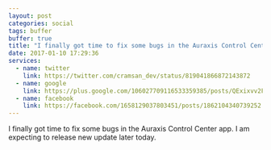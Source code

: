 ```yaml
---
layout: post
categories: social
tags: buffer
buffer: true
title: "I finally got time to fix some bugs in the Auraxis Control Center app. I am expecting to release new update later today."
date: 2017-01-10 17:29:36
services: 
  - name: twitter
    link: https://twitter.com/cramsan_dev/status/819041866872143872
  - name: google
    link: https://plus.google.com/106027709116533359385/posts/QExixvv2FS5
  - name: facebook
    link: https://facebook.com/1658129037803451/posts/1862104340739252
---
```


I finally got time to fix some bugs in the Auraxis Control Center app. I am expecting to release new update later today.
